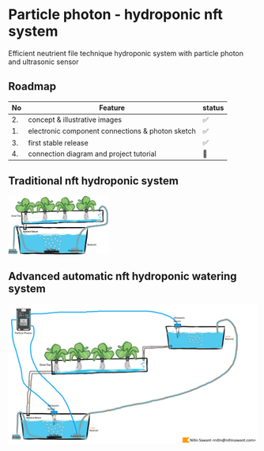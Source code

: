 # Particle photon - hydroponic nft system
Efficient neutrient file technique hydroponic system with particle photon and ultrasonic sensor

## Roadmap
| No | Feature      | status |
|----|---------------------------|---|
| 2. | concept & illustrative images | ✅ |
| 1. | electronic component connections & photon sketch      | ✅ |
| 3. | first stable release             | ✅ |
| 4. | connection diagram and project tutorial          | 🚧 |

## Traditional nft hydroponic system
<img src="traditional_hydroponic_nft.jpg" width="40%"/>

## Advanced automatic nft hydroponic watering system
![automatic hydoponic nft](advanced_watering_with_gravity_hydroponic_nft.png)
